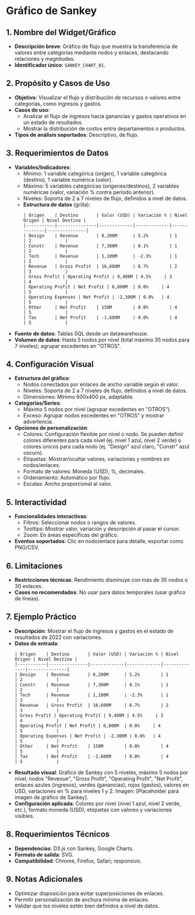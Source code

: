 # Gráfico de Sankey

## 1. Nombre del Widget/Gráfico
- **Descripción breve**: Gráfico de flujo que muestra la transferencia de valores entre categorías mediante nodos y enlaces, destacando relaciones y magnitudes.
- **Identificador único**: `SANKEY_CHART_01`.

## 2. Propósito y Casos de Uso
- **Objetivo**: Visualizar el flujo y distribución de recursos o valores entre categorías, como ingresos y gastos.
- **Casos de uso**:
  - Analizar el flujo de ingresos hacia ganancias y gastos operativos en un estado de resultados.
  - Mostrar la distribución de costos entre departamentos o productos.
- **Tipos de análisis soportados**: Descriptivo, de flujo.

## 3. Requerimientos de Datos
- **Variables/Indicadores**:
  - Mínimo: 1 variable categórica (origen), 1 variable categórica (destino), 1 variable numérica (valor).
  - Máximo: 5 variables categóricas (origenes/destinos), 2 variables numéricas (valor, variación % contra período anterior).
  - Niveles: Soporta de 2 a 7 niveles de flujo, definidos a nivel de datos.
  - **Estructura de datos** (grilla):
    ```
    | Origen    | Destino       | Valor (USD) | Variación % | Nivel Origen | Nivel Destino |
    |-----------|---------------|-------------|-------------|--------------|---------------|
    | Design    | Revenue       | 8,200M      | 5.2%        | 1            | 2             |
    | Constr    | Revenue       | 7,300M      | 8.1%        | 1            | 2             |
    | Tech      | Revenue       | 1,100M      | -2.3%       | 1            | 2             |
    | Revenue   | Gross Profit  | 16,600M     | 6.7%        | 2            | 3             |
    | Gross Profit | Operating Profit | 9,400M | 4.5%     | 3            | 4             |
    | Operating Profit | Net Profit | 6,800M  | 0.0%     | 4            | 5             |
    | Operating Expenses | Net Profit | -2,300M | 0.0%   | 4            | 5             |
    | Other     | Net Profit    | 150M        | 0.0%        | 4            | 5             |
    | Tax       | Net Profit    | -1,600M     | 0.0%        | 4            | 5             |
    ```
- **Fuente de datos**: Tablas SQL desde un datawarehouse.
- **Volumen de datos**: Hasta 5 nodos por nivel (total máximo 35 nodos para 7 niveles); agrupar excedentes en "OTROS".

## 4. Configuración Visual
- **Estructura del gráfico**:
  - Nodos conectados por enlaces de ancho variable según el valor.
  - Niveles: Soporta de 2 a 7 niveles de flujo, definidos a nivel de datos.
  - Dimensiones: Mínimo 600x400 px, adaptable.
- **Categorías/Series**:
  - Máximo 5 nodos por nivel (agrupar excedentes en "OTROS").
  - Exceso: Agrupar nodos excedentes en "OTROS" y mostrar advertencia.
- **Opciones de personalización**:
  - Colores: Configuración flexible por nivel o nodo. Se pueden definir colores diferentes para cada nivel (ej. nivel 1 azul, nivel 2 verde) o colores únicos para cada nodo (ej. "Design" azul claro, "Constr" azul oscuro).
  - Etiquetas: Mostrar/ocultar valores, variaciones y nombres en nodos/enlaces.
  - Formato de valores: Moneda (USD), %, decimales.
  - Ordenamiento: Automático por flujo.
  - Escalas: Ancho proporcional al valor.

## 5. Interactividad
- **Funcionalidades interactivas**:
  - Filtros: Seleccionar nodos o rangos de valores.
  - Tooltips: Mostrar valor, variación y descripción al pasar el cursor.
  - Zoom: En áreas específicas del gráfico.
- **Eventos soportados**: Clic en nodo/enlace para detalle, exportar como PNG/CSV.

## 6. Limitaciones
- **Restricciones técnicas**: Rendimiento disminuye con más de 35 nodos o 30 enlaces.
- **Casos no recomendados**: No usar para datos temporales (usar gráfico de líneas).

## 7. Ejemplo Práctico
- **Descripción**: Mostrar el flujo de ingresos y gastos en el estado de resultados de 2022 con variaciones.
- **Datos de entrada**:
  ```
  | Origen    | Destino       | Valor (USD) | Variación % | Nivel Origen | Nivel Destino |
  |-----------|---------------|-------------|-------------|--------------|---------------|
  | Design    | Revenue       | 8,200M      | 5.2%        | 1            | 2             |
  | Constr    | Revenue       | 7,300M      | 8.1%        | 1            | 2             |
  | Tech      | Revenue       | 1,100M      | -2.3%       | 1            | 2             |
  | Revenue   | Gross Profit  | 16,600M     | 6.7%        | 2            | 3             |
  | Gross Profit | Operating Profit | 9,400M | 4.5%     | 3            | 4             |
  | Operating Profit | Net Profit | 6,800M  | 0.0%     | 4            | 5             |
  | Operating Expenses | Net Profit | -2,300M | 0.0%   | 4            | 5             |
  | Other     | Net Profit    | 150M        | 0.0%        | 4            | 5             |
  | Tax       | Net Profit    | -1,600M     | 0.0%        | 4            | 5             |
  ```
- **Resultado visual**: Gráfico de Sankey con 5 niveles, máximo 5 nodos por nivel, nodos "Revenue", "Gross Profit", "Operating Profit", "Net Profit", enlaces azules (ingresos), verdes (ganancias), rojos (gastos), valores en USD, variaciones en % para niveles 1 y 2. Imagen: [Placeholder para imagen de gráfico de Sankey].
- **Configuración aplicada**: Colores por nivel (nivel 1 azul, nivel 2 verde, etc.), formato moneda (USD), etiquetas con valores y variaciones visibles.

## 8. Requerimientos Técnicos
- **Dependencias**: D3.js con Sankey, Google Charts.
- **Formato de salida**: SVG.
- **Compatibilidad**: Chrome, Firefox, Safari; responsivo.

## 9. Notas Adicionales
- Optimizar disposición para evitar superposiciones de enlaces.
- Permitir personalización de anchura mínima de enlaces.
- Validar que los niveles estén bien definidos a nivel de datos.